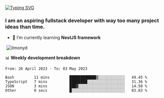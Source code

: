 [![Typing SVG](https://readme-typing-svg.herokuapp.com?color=%23e07a5f&size=40&center=false&vCenter=true&multiline=true&width=900&height=70&lines=Hi%2C+my+name+is+Oleg)](https://git.io/typing-svg)

<h3>
  I am an aspiring fullstack developer with way too many project ideas than time.</h3>

- 🌱 I’m currently learning **NestJS framework**

<p align="left">
</p>






<p>&nbsp;<img align="center" src="https://github-readme-stats.vercel.app/api?username=ilmonyd&show_icons=true&theme=calm&locale=en" alt="ilmonyd" /></p>


📊 **Weekly development breakdown**
<!--START_SECTION:waka-->

```text
From: 26 April 2023 - To: 03 May 2023

Bash         11 mins         ████████████▒░░░░░░░░░░░░   49.45 %
TypeScript   7 mins          ████████░░░░░░░░░░░░░░░░░   31.36 %
JSON         3 mins          ███▓░░░░░░░░░░░░░░░░░░░░░   14.50 %
Other        0 secs          █░░░░░░░░░░░░░░░░░░░░░░░░   03.83 %
```

<!--END_SECTION:waka-->

